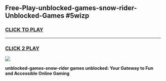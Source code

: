 
## Free-Play-unblocked-games-snow-rider-Unblocked-Games #5wizp
<h3>
<a href="https://news.freeplayer.one?title=unblocked-games-snow-rider&ref=8M">CLICK TO PLAY</a></h3>
<hr>

<h3>
<a href="https://news.freeplayer.one?title=unblocked-games-snow-rider&ref=8M">CLICK 2 PLAY</a>
  
</h3>

<a href="https://news.freeplayer.one?title=unblocked-games-snow-rider&ref=8M"><img src="https://clearcache.store/games.png"></a>


**unblocked-games-snow-rider games unblocked: Your Gateway to Fun and Accessible Online Gaming**
